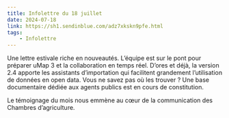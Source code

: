 ```yaml
---
title: Infolettre du 18 juillet
date: 2024-07-18
link: https://sh1.sendinblue.com/adz7xkskn9pfe.html
tags:
    - Infolettre
---
```


Une lettre estivale riche en nouveautés. L’équipe est sur le pont pour préparer uMap 3 et la collaboration en temps réel. D’ores et déjà, la version 2.4 apporte les assistants d’importation qui facilitent grandement l’utilisation de données en open data. Vous ne savez pas où les trouver ? Une base documentaire dédiée aux agents publics est en cours de constitution.

Le témoignage du mois nous emmène au cœur de la communication des Chambres d’agriculture.
